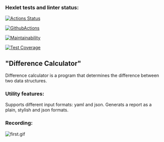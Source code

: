 ### Hexlet tests and linter status:
[![Actions Status](https://github.com/aliya202/java-project-71/actions/workflows/hexlet-check.yml/badge.svg)](https://github.com/aliya202/java-project-71/actions)

[![GithubActions](https://github.com/aliya202/java-project-71/actions/workflows/main.yml/badge.svg)](https://github.com/aliya202/java-project-71/actions)

[![Maintainability](https://api.codeclimate.com/v1/badges/b8fbdda2faee4f61a9bc/maintainability)](https://codeclimate.com/github/aliya202/java-project-71/maintainability)

[![Test Coverage](https://api.codeclimate.com/v1/badges/b8fbdda2faee4f61a9bc/test_coverage)](https://codeclimate.com/github/aliya202/java-project-71/test_coverage)


## "Difference Calculator"
Difference calculator is a program that determines the difference between two data structures.

### Utility features:

Supports different input formats: yaml and json.
Generats a report as a plain, stylish and json formats.

### Recording:

![first.gif](/Users/AliyaKhisamova/IdeaProjects/java-project-71/app/src/main/resources/first.gif)
